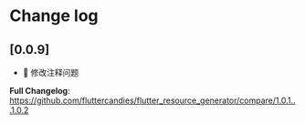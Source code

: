 # Change log

##

## [0.0.9]

- 🐛 修改注释问题

**Full Changelog**: https://github.com/fluttercandies/flutter_resource_generator/compare/1.0.1...1.0.2
